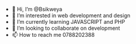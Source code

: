 - 👋 Hi, I’m @Bsikweya
- 👀 I’m interested in web development and design
- 🌱 I’m currently learning JAVASCRIPT and PHP
- 💞️ I’m looking to collaborate on development
- 📫 How to reach me 0788202388 

<!---
Bsikweya/Bsikweya is a ✨ special ✨ repository because its `README.md` (this file) appears on your GitHub profile.
You can click the Preview link to take a look at your changes.
--->
